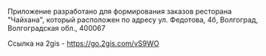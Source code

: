 Приложение разработано для формирования заказов ресторана "Чайхана", который расположен по адресу ул. Федотова, 4б, Волгоград, Волгоградская обл., 400067

Ссылка на 2gis - https://go.2gis.com/vS9WO